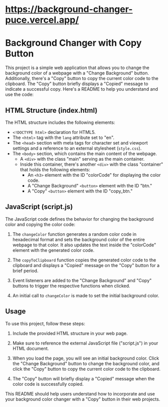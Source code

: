 # https://background-changer-puce.vercel.app/

# Background Changer with Copy Button

This project is a simple web application that allows you to change the background color of a webpage with a "Change Background" button. Additionally, there's a "Copy" button to copy the current color code to the clipboard. The "Copy" button briefly displays a "Copied" message to indicate a successful copy. Here's a README to help you understand and use the code:

## HTML Structure (index.html)

The HTML structure includes the following elements:

- `<!DOCTYPE html>` declaration for HTML5.
- The `<html>` tag with the `lang` attribute set to "en".
- The `<head>` section with meta tags for character set and viewport settings and a reference to an external stylesheet (`style.css`).
- The `<body>` section, which contains the main content of the webpage.
  - A `<div>` with the class "main" serving as the main container.
  - Inside this container, there's another `<div>` with the class "container" that holds the following elements:
    - An `<h3>` element with the ID "colorCode" for displaying the color code.
    - A "Change Background" `<button>` element with the ID "btn."
    - A "Copy" `<button>` element with the ID "copy_btn."

## JavaScript (script.js)

The JavaScript code defines the behavior for changing the background color and copying the color code:

1. The `changeColor` function generates a random color code in hexadecimal format and sets the background color of the entire webpage to that color. It also updates the text inside the "colorCode" element with the generated color code.

2. The `copyToClipboard` function copies the generated color code to the clipboard and displays a "Copied" message on the "Copy" button for a brief period.

3. Event listeners are added to the "Change Background" and "Copy" buttons to trigger the respective functions when clicked.

4. An initial call to `changeColor` is made to set the initial background color.

## Usage

To use this project, follow these steps:

1. Include the provided HTML structure in your web page.

2. Make sure to reference the external JavaScript file ("script.js") in your HTML document.

3. When you load the page, you will see an initial background color. Click the "Change Background" button to change the background color, and click the "Copy" button to copy the current color code to the clipboard.

4. The "Copy" button will briefly display a "Copied" message when the color code is successfully copied.


This README should help users understand how to incorporate and use your background color changer with a "Copy" button in their web projects.
